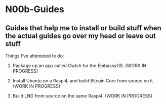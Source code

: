 # N00b-Guides
## Guides that help me to install or build stuff when the actual guides go over my head or leave out stuff

Things I've attempted to do:

1) Package up an app called Cwtch for the EmbassyOS.  (WORK IN PROGRESS)

2) Install Ubuntu on a Raspi4, and build Bitcoin Core from source on it. (WORK IN PROGRESS)

3) Build LND from source on the same Raspi4.  (WORK IN PROGRESS)
